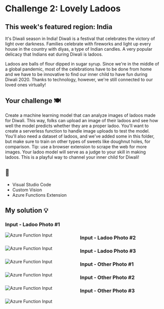 # Challenge 2: Lovely Ladoos

## This week's featured region: India

It's Diwali season in India! Diwali is a festival that celebrates the victory of light over darkness. Families celebrate with fireworks and light up every house in the country with diyas, a type of Indian candles. A very popular delicacy that Indians eat during Diwali is ladoos.

Ladoos are balls of flour dipped in sugar syrup. Since we're in the middle of a global pandemic, most of the celebrations have to be done from home and we have to be innovative to find our inner child to have fun during Diwali 2020. Thanks to technology, however, we're still connected to our loved ones virtually!

## Your challenge 🍽

Create a machine learning model that can analyze images of ladoos made for Diwali. This way, folks can upload an image of their ladoos and see how well the model predicts whether they are a proper ladoo. You'll want to create a serverless function to handle image uploads to test the model. You'll also need a dataset of ladoos, and we've added some in this folder, but make sure to train on other types of sweets like doughnut holes, for comparison. Tip: use a browser extension to scrape the web for more images. Your ladoo model will serve as a judge to your skill in making ladoos. This is a playful way to channel your inner child for Diwali!

## 🚀
- Visual Studio Code
- Custom Vision
- Azure Functions Extension

## My solution 💡

### Input - Ladoo Photo #1
<img
  src="photos/input.png"
  alt="Azure Function Input"
  style="float: left; margin-right: 90px;"
/>

### Input - Ladoo Photo #2
<img
  src="photos/input.png"
  alt="Azure Function Input"
  style="float: left; margin-right: 90px;"
/>

### Input - Ladoo Photo #3
<img
  src="photos/input.png"
  alt="Azure Function Input"
  style="float: left; margin-right: 90px;"
/>

### Input - Other Photo #1
<img
  src="photos/input.png"
  alt="Azure Function Input"
  style="float: left; margin-right: 90px;"
/>

### Input - Other Photo #2
<img
  src="photos/input.png"
  alt="Azure Function Input"
  style="float: left; margin-right: 90px;"
/>

### Input - Other Photo #3
<img
  src="photos/input.png"
  alt="Azure Function Input"
  style="float: left; margin-right: 90px;"
/>



